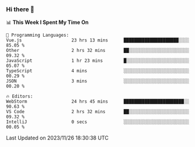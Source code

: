 ### Hi there 👋

<!--
**asdf12303116/asdf12303116** is a ✨ _special_ ✨ repository because its `README.md` (this file) appears on your GitHub profile.

Here are some ideas to get you started:

- 🔭 I’m currently working on ...
- 🌱 I’m currently learning ...
- 👯 I’m looking to collaborate on ...
- 🤔 I’m looking for help with ...
- 💬 Ask me about ...
- 📫 How to reach me: ...
- 😄 Pronouns: ...
- ⚡ Fun fact: ...
-->

<!--START_SECTION:waka-->
📊 **This Week I Spent My Time On** 

```text
💬 Programming Languages: 
Vue.js                   23 hrs 13 mins      █████████████████████░░░░   85.05 % 
Other                    2 hrs 32 mins       ██░░░░░░░░░░░░░░░░░░░░░░░   09.32 % 
JavaScript               1 hr 23 mins        █░░░░░░░░░░░░░░░░░░░░░░░░   05.07 % 
TypeScript               4 mins              ░░░░░░░░░░░░░░░░░░░░░░░░░   00.29 % 
JSON                     3 mins              ░░░░░░░░░░░░░░░░░░░░░░░░░   00.20 % 

🔥 Editors: 
WebStorm                 24 hrs 45 mins      ███████████████████████░░   90.63 % 
VS Code                  2 hrs 32 mins       ██░░░░░░░░░░░░░░░░░░░░░░░   09.32 % 
IntelliJ                 0 secs              ░░░░░░░░░░░░░░░░░░░░░░░░░   00.05 % 
```


 Last Updated on 2023/11/26 18:30:38 UTC
<!--END_SECTION:waka-->
